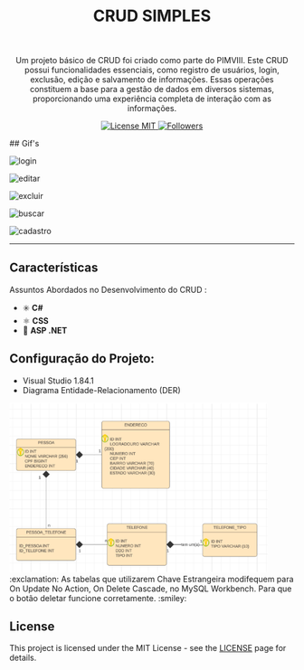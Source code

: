 <h1 align="center">
<br>
  CRUD SIMPLES
<br>
<br>
</h1>

<p align="center">Um projeto básico de CRUD foi criado como parte do PIMVIII. Este CRUD possui funcionalidades essenciais, como registro de usuários, login, exclusão, edição e salvamento de informações. Essas operações constituem a base para a gestão de dados em diversos sistemas, proporcionando uma experiência completa de interação com as informações.</p>

<p align="center">
  <a href="https://opensource.org/licenses/MIT">
    <img src="https://img.shields.io/badge/License-MIT-blue.svg" alt="License MIT">   
    <img src="https://img.shields.io/github/followers/andrecomegno.svg" alt="Followers">                                                                                      
  </a>
</p>
## Gif's
<div>
  <p><img src="https://user-images.githubusercontent.com/55299009/100528604-8ed78100-31bd-11eb-8570-6fbc48ddfcc9.png" alt="login" height="380"></p> 
  <p><img src="https://user-images.githubusercontent.com/55299009/100528418-75cdd080-31bb-11eb-869e-7dff037e24b5.gif" alt="editar" height="380"></p> 
  <p><img src="https://user-images.githubusercontent.com/55299009/100528489-2c31b580-31bc-11eb-8e12-62f112ce2656.gif" alt="excluir" height="380"></p> 
  <p><img src="https://user-images.githubusercontent.com/55299009/100528476-060c1580-31bc-11eb-81b6-53e9546d3368.gif" alt="buscar" height="280"></p> 
  <p><img src="https://user-images.githubusercontent.com/55299009/102121347-a00dc800-3e22-11eb-95ea-61b0d03bdcd8.jpg" alt="cadastro" height="280"></p> 
</div>

<hr />

## Características
[//]: # 
Assuntos Abordados no Desenvolvimento do CRUD :

- :eight_spoked_asterisk: **C#**
- ⚛️ **CSS**
- :diamond_shape_with_a_dot_inside: **ASP .NET**

## Configuração do Projeto:

- Visual Studio 1.84.1
- Diagrama Entidade-Relacionamento (DER)
 <img src="https://github.com/Mary-YuUi/pimviii_CRUD/blob/main/der.png?raw=true" alt="DER" height="300"> 
 :exclamation: As tabelas que utilizarem Chave Estrangeira 
 modifequem para On Update No Action, On Delete Cascade, no MySQL Workbench.
 Para que o botão deletar funcione corretamente. :smiley:

## License

This project is licensed under the MIT License - see the [LICENSE](https://opensource.org/licenses/MIT) page for details.

